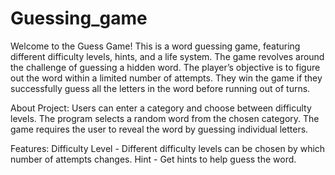 # Guessing_game
Welcome to the Guess Game! This is a word guessing game, featuring different difficulty levels, hints, and a life system.
The game revolves around the challenge of guessing a hidden word. The player’s objective is to figure out the word within a limited number of attempts. They win the game if they successfully guess all the letters in the word before running out of turns.

About Project: 
Users can enter a category and choose between difficulty levels. The program selects a random word from the chosen category. The game requires the user to reveal the word by guessing individual letters.

Features:
Difficulty Level - Different difficulty levels can be chosen by which number of attempts changes.
Hint - Get hints to help guess the word.
